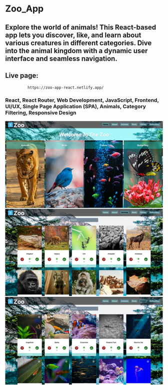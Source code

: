 # Zoo_App

## Explore the world of animals! This React-based app lets you discover, like, and learn about various creatures in different categories. Dive into the animal kingdom with a dynamic user interface and seamless navigation.

## Live page:

              https://zoo-app-react.netlify.app/

### React, React Router, Web Development, JavaScript, Frontend, UI/UX, Single Page Application (SPA), Animals, Category Filtering, Responsive Design

![Home Page](./src/assets/HomePage.png)
![Animals](./src/assets/AnimalsPage.png)
![Fishes](./src/assets/FIshesPage.png)
